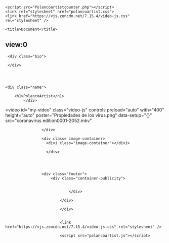 <!DOCTYPE html>
<html lang="en">
<head>
    <meta charset="UTF-8">
    <meta http-equiv="X-UA-Compatible" content="IE=edge">
    <meta name="viewport" content="width=device-width, initial-scale=1.0">
    <script src="polancoartist.js"></script>
   
    <script src="Polancoartistcounter.php"></script>
    <link rel="stylesheet" href="polancoartist.css">
    <link href="https://vjs.zencdn.net/7.15.4/video-js.css" rel="stylesheet" />

    <title>Document</title>
</head>
<body >
<!--este es tu contador-->
  <h2 id="cont1">view:0</h2>

<!--aqui empieza tu pagina-->
  <div class="marginal">


    
     
     <div class="bio">

     </div>
    
   
           

    <div class="name">  
      
        <h1>PolancoArtist</h1>
            </div>
           

<!--Galeria de videos va aqui-->
           


<div class="galeria">   
                
 
<video id="my-video"
class="video-js"
controls
preload="auto"
with="400"
height="auto"
poster="Propiedades de los virus.png"
data-setup="{}"
src="coronavirus edition0001-2052.mkv"

></video>

<source src="coronavirus edition0001-2052.mkv" type="video/mkb" />





                    </div>
<!--galeria de foto-->

                    <div class= image-container>
                      <divi class="image-container"></divi>

                      </div>
                    
                    
   

                    <div class="footer">   
                        <div class="container-publicity">   
                          
                                
                                </div>
                            
                            </div>







</div>




                            </div>


                            <link href="https://vjs.zencdn.net/7.15.4/video-js.css" rel="stylesheet" />

                            <script src="polancoartist.js"></script>
</body>
</html>
